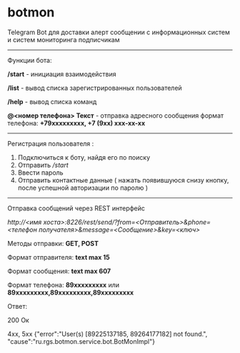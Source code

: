 # botmon
Telegram Bot для доставки алерт сообщении с информационных систем и систем мониторинга подписчикам

---

Функции бота:

**/start** - инициация взаимодействия

**/list** - вывод списка зарегистрированных пользователей

**/help** - вывод списка команд

**@<номер телефона>  Текст** - отправка адресного сообщения
формат телефона: **+79xxxxxxxxx, +7 (9xx) xxx-xx-xx**

---

Регистрация пользователя :

1. Подключиться к боту, найдя его по поиску
2. Отправить _/start_
3. Ввести пароль
4. Отправить контактные данные ( нажать появившуюся снизу кнопку, после успешной авторизации по паролю )


---

Отправка сообщений через REST интерфейс

_http://<имя хоста>:8226/rest/send/?from=<Отправитель>&phone=<телефон получателя>&message=<Сообщение>&key=<ключ>_

Методы отправки: **GET, POST**

Формат отправителя: **text  max 15**

Формат сообщения: **text max 607**

Формат телефона: **89xxxxxxxxx** или  **89xxxxxxxxx,89xxxxxxxxx,89xxxxxxxxx**
 
 Ответ:
 
 200
 Ок
 
 4xx, 5xx {"error":"User(s) [89225137185, 89264177182] not found.", "cause":"ru.rgs.botmon.service.bot.BotMonImpl"}